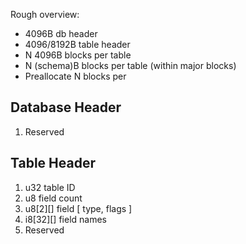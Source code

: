 Rough overview:
- 4096B db header
- 4096/8192B table header
- N 4096B blocks per table
- N (schema)B blocks per table (within major blocks)
- Preallocate N blocks per

Database Header
---------------
1. Reserved

Table Header
------------
1. u32 table ID
2. u8 field count
2. u8[2][] field [ type, flags ]
4. i8[32][] field names
5. Reserved
